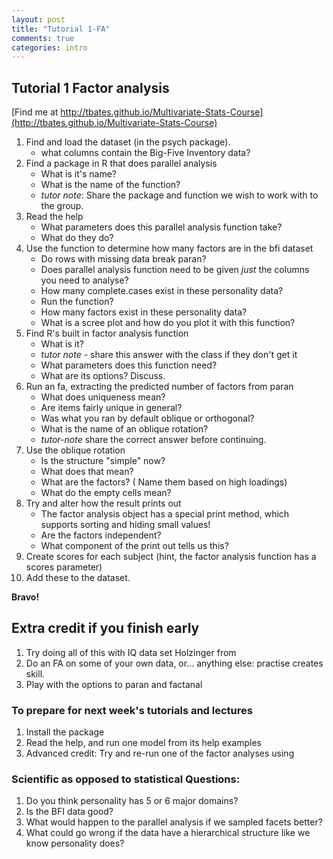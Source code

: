 ```yaml
---
layout: post
title: "Tutorial 1-FA"
comments: true
categories: intro
---
```


## Tutorial 1 Factor analysis
[Find me at http://tbates.github.io/Multivariate-Stats-Course](http://tbates.github.io/Multivariate-Stats-Course)

1. Find and load the <!--bfi--> dataset (in the psych package).
	<!--library(psych) # bfi is autoloaded-->
	* what columns contain the Big-Five Inventory data?
	<!-- 1:25 called A1-5 C1-5 etc.-->
2. Find a package in R that does parallel analysis
	* What is it's name?
	<!--paran -->
	* What is the name of the function?
	<!--paran -->
	* *tutor note*: Share the package and function we wish to work with to the group.
3. Read the help
	* What parameters does this parallel analysis function take?
	* What do they do?
4. Use the function to determine how many factors are in the bfi dataset
	* Do rows with missing data break paran?
	<!--Yes -->
	* Does parallel analysis function need to be given *just* the columns you need to analyse?
	<!--Yes -->
	* How many complete.cases exist in these personality data?
	<!-- sum(complete.cases(bfi)) = 2236 -->
	<!-- df = bfi[complete.cases(bfi), 1:25] -->
	* Run the function?
	<!-- paran::paran(df) -->
	* How many factors exist in these personality data?
	<!--5 -->
	* What is a scree plot and how do you plot it with this function?
	<!-- paran::paran(df, graph= TRUE) -->
5. Find R's built in factor analysis function
	* What is it?
	<!-- factanal -->
	* *tutor note* - share this answer with the class if they don't get it
	* What parameters does this function need?
	<!--data and factors at a minimum -->
	* What are its options? Discuss.
6. Run an fa, extracting the predicted number of factors from paran
	<!-- fa = factanal(df, factors = 5) -->
	* What does uniqueness mean?
	<!-- how much of each item is NOT explained by the factors -->
	* Are items fairly unique in general?
	<!-- yes, often well-over half their variance -->
	* Was what you ran by default oblique or orthogonal?
	<!--orthogonal -->
	* What is the name of an oblique rotation?
	<!-- let me google that for you -->
	<!-- promax -->
	* *tutor-note* share the correct answer before continuing.
7. Use the oblique rotation
	<!-- fa = factanal(df, factors = 5, rotation= "promax") -->
	* Is the structure "simple" now?
	<!--yes -->
	* What does that mean?
	<!--items have one high loading and all the rest are small-->
	* What are the factors? ( Name them based on high loadings)
	<!-- look at high-loadings on the print out -->
	* What do the empty cells mean?
	<!-- print out hides small values -->
10. Try and alter how the result prints out
	* The factor analysis object has a special print method, which supports sorting and hiding small values!
	<!-- print(fa, cutoff = .3, sort = TRUE) -->
	* Are the factors independent?
	* What component of the print out tells us this?
12. Create scores for each subject (hint, the factor analysis function has a scores parameter)
	<!-- fa = factanal(df, factors = 5, scores = "Bartlett", data = df, na.action = na.exclude) -->
13. Add these to the dataset.
	<!-- df$f1= fa$scores[,"Factor1"] -->

**Bravo!**

## Extra credit if you finish early
1. Try doing all of this with IQ data set Holzinger from <!--psych-->
2. Do an FA on some of your own data, or... anything else: practise creates skill.
3. Play with the options to paran and factanal

### To prepare for next week's tutorials and lectures
1. Install the package <!--umx-->
2. Read the <!--?umxRAM--> help, and run one model from its help examples
3. Advanced credit: Try and re-run one of the factor analyses using <!--umxFactanal-->

### Scientific as opposed to statistical Questions:
1. Do you think personality has 5 or 6 major domains?
2. Is the BFI data good?
3. What would happen to the parallel analysis if we sampled facets better?
4. What could go wrong if the data have a hierarchical structure like we know personality does?
